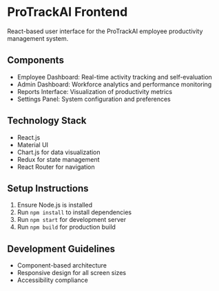 # ProTrackAI Frontend

React-based user interface for the ProTrackAI employee productivity management system.

## Components

- Employee Dashboard: Real-time activity tracking and self-evaluation
- Admin Dashboard: Workforce analytics and performance monitoring
- Reports Interface: Visualization of productivity metrics
- Settings Panel: System configuration and preferences

## Technology Stack

- React.js
- Material UI
- Chart.js for data visualization
- Redux for state management
- React Router for navigation

## Setup Instructions

1. Ensure Node.js is installed
2. Run `npm install` to install dependencies
3. Run `npm start` for development server
4. Run `npm build` for production build

## Development Guidelines

- Component-based architecture
- Responsive design for all screen sizes
- Accessibility compliance
```

